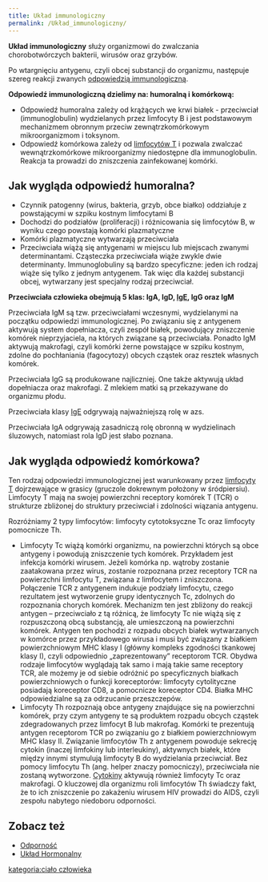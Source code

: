 ```yaml
---
title: Układ immunologiczny
permalink: /Układ_immunologiczny/
---
```


**Układ immunologiczny** służy organizmowi do zwalczania chorobotwórczych bakterii, wirusów oraz grzybów.

Po wtargnięciu antygenu, czyli obcej substancji do organizmu, następuje szereg reakcji zwanych [odpowiedzią immunologiczną](/Reakcja_alergiczna "wikilink").

**Odpowiedź immunologiczną dzielimy na: humoralną i komórkową:**

-   Odpowiedź humoralna zależy od krążących we krwi białek - przeciwciał (immunoglobulin) wydzielanych przez limfocyty B i jest podstawowym mechanizmem obronnym przeciw zewnątrzkomórkowym mikroorganizmom i toksynom.
-   Odpowiedź komórkowa zależy od [limfocytów T](/Limfocyty_T "wikilink") i pozwala zwalczać wewnątrzkomórkowe mikroorganizmy niedostępne dla immunoglobulin. Reakcja ta prowadzi do zniszczenia zainfekowanej komórki.

Jak wygląda odpowiedź humoralna?
--------------------------------

-   Czynnik patogenny (wirus, bakteria, grzyb, obce białko) oddziałuje z powstającymi w szpiku kostnym limfocytami B
-   Dochodzi do podziałów (proliferacji) i różnicowania się limfocytów B, w wyniku czego powstają komórki plazmatyczne
-   Komórki plazmatyczne wytwarzają przeciwciała
-   Przeciwciała wiążą się antygenami w miejscu lub miejscach zwanymi determinantami. Cząsteczka przeciwciała wiąże zwykle dwie determinanty. Immunoglobuliny są bardzo specyficzne: jeden ich rodzaj wiąże się tylko z jednym antygenem. Tak więc dla każdej substancji obcej, wytwarzany jest specjalny rodzaj przeciwciał.

**Przeciwciała człowieka obejmują 5 klas: IgA, IgD, [IgE](/IgE "wikilink"), IgG oraz IgM**

Przeciwciała IgM są tzw. przeciwciałami wczesnymi, wydzielanymi na początku odpowiedzi immunologicznej. Po związaniu się z antygenem aktywują system dopełniacza, czyli zespół białek, powodujący zniszczenie komórek nieprzyjaciela, na których związane są przeciwciała. Ponadto IgM aktywują makrofagi, czyli komórki żerne powstające w szpiku kostnym, zdolne do pochłaniania (fagocytozy) obcych cząstek oraz resztek własnych komórek.

Przeciwciała IgG są produkowane najliczniej. One także aktywują układ dopełniacza oraz makrofagi. Z mlekiem matki są przekazywane do organizmu płodu.

Przeciwciała klasy [IgE](/IgE "wikilink") odgrywają najważniejszą rolę w azs.

Przeciwciała IgA odgrywają zasadniczą rolę obronną w wydzielinach śluzowych, natomiast rola IgD jest słabo poznana.

Jak wygląda odpowiedź komórkowa?
--------------------------------

Ten rodzaj odpowiedzi immunologicznej jest warunkowany przez [limfocyty T](/Stan_zapalny_skóry "wikilink") dojrzewające w grasicy (gruczole dokrewnym położony w śródpiersiu). Limfocyty T mają na swojej powierzchni receptory komórek T (TCR) o strukturze zbliżonej do struktury przeciwciał i zdolności wiązania antygenu.

Rozróżniamy 2 typy limfocytów: limfocyty cytotoksyczne Tc oraz limfocyty pomocnicze Th.

-   Limfocyty Tc wiążą komórki organizmu, na powierzchni których są obce antygeny i powodują zniszczenie tych komórek. Przykładem jest infekcja komórki wirusem. Jeżeli komórka np. wątroby zostanie zaatakowana przez wirus, zostanie rozpoznana przez receptory TCR na powierzchni limfocytu T, związana z limfocytem i zniszczona. Połączenie TCR z antygenem indukuje podziały limfocytu, czego rezultatem jest wytworzenie grupy identycznych Tc, zdolnych do rozpoznania chorych komórek. Mechanizm ten jest zbliżony do reakcji antygen – przeciwciało z tą różnicą, że limfocyty Tc nie wiążą się z rozpuszczoną obcą substancją, ale umieszczoną na powierzchni komórek. Antygen ten pochodzi z rozpadu obcych białek wytwarzanych w komórce przez przykładowego wirusa i musi być związany z białkiem powierzchniowym MHC klasy I (główny kompleks zgodności tkankowej klasy I), czyli odpowiednio „zaprezentowany” receptorom TCR. Obydwa rodzaje limfocytów wyglądają tak samo i mają takie same receptory TCR, ale możemy je od siebie odróżnić po specyficznych białkach powierzchniowych o funkcji koreceptorów: limfocyty cytolityczne posiadają koreceptor CD8, a pomocnicze koreceptor CD4. Białka MHC odpowiedzialne są za odrzucanie przeszczepów.
-   Limfocyty Th rozpoznają obce antygeny znajdujące się na powierzchni komórek, przy czym antygeny te są produktem rozpadu obcych cząstek zdegradowanych przez limfocyt B lub makrofag. Komórki te prezentują antygen receptorom TCR po związaniu go z białkiem powierzchniowym MHC klasy II. Związanie limfocytów Th z antygenem powoduje sekrecję cytokin (inaczej limfokiny lub interleukiny), aktywnych białek, które między innymi stymulują limfocyty B do wydzielania przeciwciał. Bez pomocy limfocytu Th (ang. helper znaczy pomocniczy), przeciwciała nie zostaną wytworzone. [Cytokiny](/Cytokiny "wikilink") aktywują również limfocyty Tc oraz makrofagi. O kluczowej dla organizmu roli limfocytów Th świadczy fakt, że to ich zniszczenie po zakażeniu wirusem HIV prowadzi do AIDS, czyli zespołu nabytego niedoboru odporności.

Zobacz też
----------

-   [Odporność](/Odporność "wikilink")
-   [Układ Hormonalny](/Układ_Hormonalny "wikilink")

[kategoria:ciało człowieka](/kategoria:ciało_człowieka "wikilink")